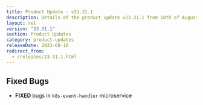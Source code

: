```yaml
---
title: Product Update - v23.31.1
description: Details of the product update v23.31.1 from 10th of August 2023.
layout: rel
version: "23.31.1"
section: Product Updates
category: product-updates
releaseDate: 2023-08-10
redirect_from:
  - /releases/23.31.1.html
---
```


## Fixed Bugs
*   **FIXED** bugs in `k8s-event-handler` microservice